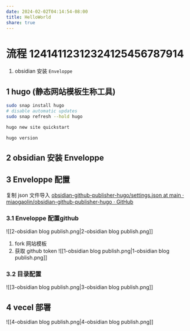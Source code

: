 ```yaml
---
date: 2024-02-02T04:14:54-08:00
title: HelloWorld
share: true
---
```



# 流程 12414112312324125456787914
1. obsidian 安装  `Enveloppe`

## 1 hugo (静态网站模板生称工具)
```sh
sudo snap install hugo
# disable automatic updates
sudo snap refresh --hold hugo

hugo new site quickstart 

hugo version

```
## 2 obsidian 安装  Enveloppe


## 3 Enveloppe 配置
复制 json 文件导入
[obsidian-github-publisher-hugo/settings.json at main · miaogaolin/obsidian-github-publisher-hugo · GitHub](https://github.com/miaogaolin/obsidian-github-publisher-hugo/blob/main/settings.json)
### 3.1 Enveloppe 配置github
![[2-obsidian blog publish.png|2-obsidian blog publish.png]]

1. fork 网站模板
2. 获取 github token
![[1-obsidian blog publish.png|1-obsidian blog publish.png]]

### 3.2 目录配置 
![[3-obsidian blog publish.png|3-obsidian blog publish.png]]

## 4 vecel 部署
![[4-obsidian blog publish.png|4-obsidian blog publish.png]]


